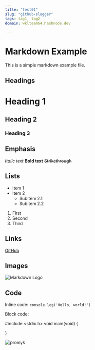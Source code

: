 ```yaml
---
title: "test01"
slug: "github-slugger"
tags: tag1, tag2
domain: wklteam64.hashnode.dev

---
```




# Markdown Example

This is a simple markdown example file.

## Headings

# Heading 1
## Heading 2
### Heading 3

## Emphasis

*Italic text*
**Bold text**
~~Strikethrough~~

## Lists

- Item 1
- Item 2
    - Subitem 2.1
    - Subitem 2.2

1. First
2. Second
3. Third

## Links

[GitHub](https://github.com)

## Images

![Markdown Logo](https://markdown-here.com/img/icon256.png)

## Code

Inline code: `console.log('Hello, world!')`

Block code:

#include <stdio.h>
void main(void)
{

}


![promyk](images/36-multiobudowa-6753241cb0c97.webp)
